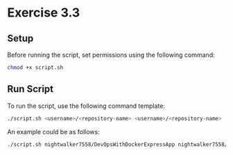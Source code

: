 # Exercise 3.3

## Setup
Before running the script, set permissions using the following command:

``` bash
chmod +x script.sh
```

## Run Script

To run the script, use the following command template:

``` bash
./script.sh <username>/<repository-name> <username>/<repository-name>
```

An example could be as follows:

``` bash
./script.sh nightwalker7558/DevOpsWithDockerExpressApp nightwalker7558/express-app
```
